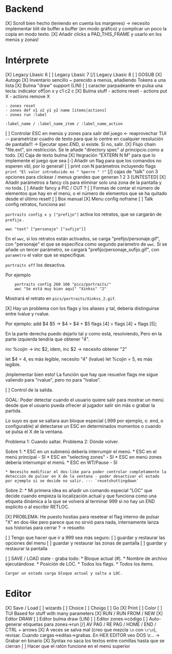 # Backend

[X] Scroll bien hecho (teniendo en cuenta los margenes) -> necesito implementar blit de buffer a buffer (en modo gráfico) y complicar un poco la copia en modo texto.
[X] Añadir clicks a PAD_THIS_FRAME y usarlo en los menús y zonas!

# Intérprete

[X] Legacy Lbasic 6
[ ] Legacy Lbasic 7
[/] Legacy Lbasic 8
[ ] GOSUB
[X] Autogo
[X] Inventario sencillo ~ parecido a menús, añadiendo Tokens a una lista
[X] Bulma "draw" support (LIN)
[ ] caracter parpadeante en pulsa una tecla: indicator off|on x y c1 c2 c
[X] Bulma stuff
	- actions reset
	- actions put X
	- actions remove X

	- zones reset
	- zones def x1 x2 y1 y2 name [items|actions]
	- zones run :label

	:label_name / :label_name_item / :label_name_action

[ ] Controlar ESC en menús y zones para salir del juego <- reaprovechar TUI -- parametrizar cuadro de texto para que lo centre en cualquier resolución de pantalla!!! -> Ejecutar spec.END, si existe. Si no, salir.
[X] Flujo chain "file.ext", sin restricción. Se le añade "directory spec" al principcio.como a todo.
[X] Caja de texto bulma
[X] Itegración "EXTERN N M" para que lo implemente el juego que sea
[-] Añadir un flag para que los comandos no esperen vbl, por lo general!
[ ] print con N parámetros incluyendo flags `print "El valor introducido es " %perro " !"`
[/] cajas de "talk" con 3 opciones para clickear / menus grandes  que generan 1 2 3 [UNTESTED]
[X] Añadir parámetros a fancy cls para eliminar solo una zona de la pantalla y no toda.
[ ] Añadir fancy a PIC / CUT ?
[ ] Formas de contar el número de elementos que hay en el menú, o el número de elementos que se ha quitado desde el último reset!
[ ] Box manual
[X] Menu config noframe
[ ] Talk config retratos, funciona así:

`portraits config x y ["prefijo"]` activa los retratos, que se cargarán de `prefijo` .

`wwc "text" ["personaje" ["sufijo"]]`

En el `wwc`, si los retratos están activados, se carga "prefijo/personaje.gif", con "personaje" el que se especifica como segundo parámetro de `wwc`. Si se añade un tercer parámetro, se cargará "prefijo/personaje_sufijo.gif", con `parametro` el valor que se especifique. 

`portraits off` los desactiva.

Por ejemplo

```
	portraits config 260 160 "pics/portraits/"
	wwc "Se está muy bien aquí" "Xinkss" "2"
```

Mostrará el retrato en `pics/portraits/Xinkss_2.gif`.

[X] Hay un problema con los flags y los aliases y tal, deberia distinguirse entre lvalue y rvalue.

Por ejemplo:
add $4 $5 -> 
$4 = $4 + $5
flags [4] = flags [4] + flags [5];

En la parte derecha puedo dejarlo tal y como está, resolviendo,
Pero en la parte izquierda tendría que obtener "4".

inc %cojin -> inc $2, idem,
inc $2 -> necesito obtener "2"

let $4 = 4, es más legible, necesito "4" (lvalue)
let %cojin = 5, es más legible.

¡Implementar bien esto!
La función que hay que resuelve flags me sigue valiendo para "rvalue", pero no para "lvalue".

[ ] Control de la salida.

GOAL: Poder detectar cuando el usuario quiere salir para mostrar un menú desde que el usuario pueda ofrecer al jugador salir sin más o grabar la partida.

Lo suyo es que se saltara aun bloque especial (.999 por ejemplo, o .end, o configurable) al detectarse un ESC en determinados momentos o cuando se pulsa el X de la ventana.

Problema 1: Cuando saltar.
Problema 2: Dónde volver.

Sobre 1:
	* ESC en un submenú debería interrumpir el menú.
	* ESC en el menú principal - SI
	* ESC en "selecting zones" - SI
	* ESC en menú zones debería interrumpir el menú.
	* ESC en WT/Pause - SI

	* Necesito modificar el dos-like para poder controlar completamente la detección de pulsar en X de la ventana - poder desactivar el estado por ejemplo si se decide no salir. --- `resetshuttingdown`

Sobre 2:
	* Mi primera idea es añadir un comando especial "LOC" que decide cuando empieza la localización actual y que funciona como una etiqueta dinámica a la que se volverá al terminar 999 si no hay un END explícito o al escribir RETLOC.

[X] PROBLEMA: He puesto hostias para resetear el flag interno de pulsar "X" en dos-like pero parece que no sirvió para nada, internamente lanza sus historias para cerrar ? -> resuelto

[ ] Tengo que hacer que ir a 999 sea más seguro:
	[ ] guardar y restaurar las opciones del menu
	[ ] guardar y restaurar las zonas de pantalla
	[ ] guardar y restaurar la pantalla

[ ] SAVE / LOAD state - graba todo: 
	* Bloque actual (#).
	* Nombre de archivo ejecutándose.
	* Posición de LOC.
	* Todos los flags.
	* Todos los items.

	Cargar un estado carga bloque actual y salta a LOC.
# Editor

[X] Save / Load
[ ] wizards
	[ ] Choice 
	[ ] Choigo 
	[ ] Go 
	[X] Print 
	[ ] Color 
	[ ] TUI Based for stuff with many parameters
[X] RUN / RUN FROM / NEW
[X] Editor DRAW
[ ] Editor bulma draw (LIN)
[ ] Editor zones->código
[ ] Auto-generar etiquetas para zones->run
[/] AV PAG / RE PAG / HOME / END / CTRL + arrows
[X] A veces se salva mal (creo que mezcla `\n` con `\r\n`), revisar. Cuando cargas->editas->grabas. En HEX EDITOR veo DOS \r... -> Grabar en binario
[X] Syntax no saca los textos entre comillas hasta que se cierran
[ ] Hacer que el ratón funcione en el menú superior
